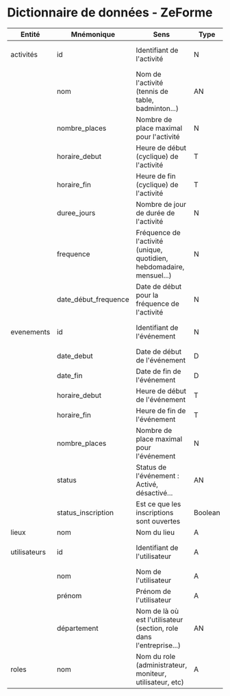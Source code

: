 Dictionnaire de données - ZeForme
===================

| Entité | Mnémonique | Sens | Type | Taille | Remarques
|---|---|---|---|---|---|
| activités     | id | Identifiant de l'activité | N | 11 | Identifiant auto incrémenté
|               | nom | Nom de l'activité (tennis de table, badminton...) | AN | 64 | Obligatoire
|               | nombre_places | Nombre de place maximal pour l'activité | N | 6 | Obligatoire
|               | horaire_debut | Heure de début (cyclique) de l'activité | T | hh:mm:ss | Obligatoire
|               | horaire_fin | Heure de fin (cyclique) de l'activité | T | hh:mm:ss | Obligatoire
|               | duree_jours | Nombre de jour de durée de l'activité | N | 3 | Obligatoire, défaut à 1
|               | frequence | Fréquence de l'activité (unique, quotidien, hebdomadaire, mensuel...) | N | 32 | Obligatoire
|               | date_début_frequence | Date de début pour la fréquence de l'activité | N | YYYY-MM-DD | Obligatoire, défaut à 1
| evenements    | id | Identifiant de l'événement | N | 11 | Identifiant auto incrémenté 
|               | date_debut | Date de début de l'événement | D | YYYY-MM-DD | Obligatoire
|               | date_fin | Date de fin de l'événement | D | YYYY-MM-DD | Obligatoire
|               | horaire_debut | Heure de début de l'événement | T | hh:mm:ss | Obligatoire
|               | horaire_fin | Heure de fin de l'événement | T | hh:mm:ss | Obligatoire
|               | nombre_places | Nombre de place maximal pour l'événement | N | 6 | Obligatoire
|               | status | Status de l'événement : Activé, désactivé...  | AN | 32 | Obligatoire
|               | status_inscription | Est ce que les inscriptions sont ouvertes  | Boolean | 32 | Obligatoire
| lieux         | nom | Nom du lieu | A | 32 | Identifiant
| utilisateurs  | id | Identifiant de l'utilisateur | A | 11 | Identifiant auto incrémenté
|               | nom | Nom de l'utilisateur | A | 64 | Obligatoire
|               | prénom | Prénom de l'utilisateur | A | 64 | Obligatoire
|               | département | Nom de là où est l'utilisateur (section, role dans l'entreprise...) | AN | 32 | Obligatoire
| roles         | nom | Nom du role (administrateur, moniteur, utilisateur, etc) | A | 16 | Identifiant
